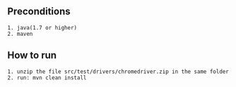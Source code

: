 ## Preconditions

    1. java(1.7 or higher)
    2. maven

## How to run

    1. unzip the file src/test/drivers/chromedriver.zip in the same folder
    2. run: mvn clean install


